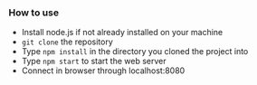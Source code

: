 ### How to use

- Install node.js if not already installed on your machine
- ```git clone``` the repository
- Type ```npm install``` in the directory you cloned the project into
- Type ```npm start``` to start the web server
- Connect in browser through localhost:8080
